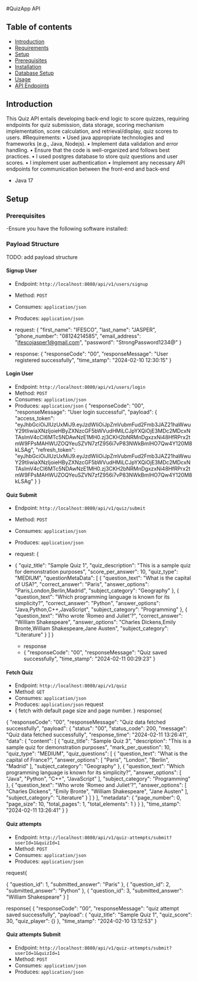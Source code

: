 #QuizApp API

## Table of contents
- [Introduction](...)
- [Requirements](...)
- [Setup](#setup)
- [Prerequisites](...)
- [Installation](...)
- [Database Setup](...)
- [Usage](#usage)
- [API Endpoints](...)


## Introduction

This Quiz API entails developing back-end logic to score quizzes, requiring endpoints for quiz submission, data storage, scoring mechanism implementation, score calculation, and retrieval/display, quiz scores to users.
#Requirements:
•	Used java appropriate technologies and frameworks (e.g., Java, Nodejs).
•	Implement data validation and error handling.
•	Ensure that the code is well-organized and follows best practices.
•	I used postgres database to store quiz questions and user scores.
•	I implement user authentication 
•	Implement any necessary API endpoints for communication between the front-end and back-end 

- Java 17
## Setup
### Prerequisites
-Ensure you have the following software installed:


### Payload Structure
TODO: add payload structure

#### Signup User
- Endpoint: `http://localhost:8080/api/v1/users/signup`
- Method: `POST`
- Consumes: `application/json`
- Produces: `application/json`

- request:
{
"first_name": "IFESCO",
"last_name": "JASPER",
"phone_number": "08124214585",
"email_address": "ifescojasper1@gmail.com",
"password": "StrongPassword1234@"
}
- response:
{
"responseCode": "00",
"responseMessage": "User registered successfully",
"time_stamp": "2024-02-10 12:30:15"
}
#### Login User
- Endpoint: `http://localhost:8080/api/v1/users/login`
- Method: `POST`
- Consumes: `application/json`
- Produces: `application/json`
  {
  "responseCode": "00",
  "responseMessage": "User login successful",
  "payload": {
  "access_token": "eyJhbGciOiJIUzUxMiJ9.eyJzdWIiOiJpZmVubmFud2Fmb3JAZ21haWwuY29tIiwiaXNzIjoieHByZXNzcGF5bWVudHMiLCJpYXQiOjE3MDc2MDcxNTAsImV4cCI6MTc5NDAwNzE1MH0.zj3CKH2bNRMnDgxzxNi48HfRPrx2tmW9FPsMAHWUZOQYeuSZVN7zfZ956i7vP83NWkBmlHO7Qw4Y120M8kLSAg",
  "refresh_token": "eyJhbGciOiJIUzUxMiJ9.eyJzdWIiOiJpZmVubmFud2Fmb3JAZ21haWwuY29tIiwiaXNzIjoieHByZXNzcGF5bWVudHMiLCJpYXQiOjE3MDc2MDcxNTAsImV4cCI6MTc5NDAwNzE1MH0.zj3CKH2bNRMnDgxzxNi48HfRPrx2tmW9FPsMAHWUZOQYeuSZVN7zfZ956i7vP83NWkBmlHO7Qw4Y120M8kLSAg"
  }
  }



#### Quiz Submit
- Endpoint: `http://localhost:8080/api/v1/quiz/submit`
- Method: `POST`
- Consumes: `application/json`
- Produces: `application/json`

- request: {
- {
  "quiz_title": "Sample Quiz 1",
  "quiz_description": "This is a sample quiz for demonstration purposes",
  "score_per_answer": 10,
  "quiz_type": "MEDIUM",
  "questionMetaData": [
  {
  "question_text": "What is the capital of USA?",
  "correct_answer": "Paris",
  "answer_options": "Paris,London,Berlin,Madrid",
  "subject_category": "Geography"
  },
  {
  "question_text": "Which programming language is known for its simplicity?",
  "correct_answer": "Python",
  "answer_options": "Java,Python,C++,JavaScript",
  "subject_category": "Programming"
  },
  {
  "question_text": "Who wrote 'Romeo and Juliet'?",
  "correct_answer": "William Shakespeare",
  "answer_options": "Charles Dickens,Emily Bronte,William Shakespeare,Jane Austen",
  "subject_category": "Literature"
  }
  ]
  }
  - response
  - {
    "responseCode": "00",
    "responseMessage": "Quiz saved successfully",
    "time_stamp": "2024-02-11 00:29:23"
    }

#### Fetch Quiz
- Endpoint: `http://localhost:8080/api/v1/quiz`
- Method: `GET`
- Consumes: `application/json`
- Produces: `application/json`
request
- {
fetch with default page size and page number.
}
response{


{
"responseCode": "00",
"responseMessage": "Quiz data fetched successfully",
"payload": {
"status": "00",
"status_code": 200,
"message": "Quiz data fetched successfully",
"response_time": "2024-02-11 13:26:41",
"data": {
"content": [
{
"quiz_title": "Sample Quiz 3",
"description": "This is a sample quiz for demonstration purposes",
"mark_per_question": 10,
"quiz_type": "MEDIUM",
"quiz_questions": [
{
"question_text": "What is the capital of France?",
"answer_options": [
"Paris",
"London",
"Berlin",
"Madrid"
],
"subject_category": "Geography"
},
{
"question_text": "Which programming language is known for its simplicity?",
"answer_options": [
"Java",
"Python",
"C++",
"JavaScript"
],
"subject_category": "Programming"
},
{
"question_text": "Who wrote 'Romeo and Juliet'?",
"answer_options": [
"Charles Dickens",
"Emily Bronte",
"William Shakespeare",
"Jane Austen"
],
"subject_category": "Literature"
}
]
}
],
"metadata": {
"page_number": 0,
"page_size": 10,
"total_pages": 1,
"total_elements": 1
}
}
},
"time_stamp": "2024-02-11 13:26:41"
}
}






#### Quiz attempts 
- Endpoint: `http://localhost:8080/api/v1/quiz-attempts/submit?userId=1&quizId=1`
- Method: `POST`
- Consumes: `application/json`
- Produces: `application/json`

request{

{
"question_id": 1,
"submitted_answer": "Paris"
},
{
"question_id": 2,
"submitted_answer": "Python"
},
{
"question_id": 3,
"submitted_answer": "William Shakespeare"
}
]

response{
{
"responseCode": "00",
"responseMessage": "quiz attempt saved successfully",
"payload": {
"quiz_title": "Sample Quiz 1",
"quiz_score": 30,
"quiz_player": {}
},
"time_stamp": "2024-02-10 13:12:53"
}


#### Quiz attempts Submit
- Endpoint: `http://localhost:8080/api/v1/quiz-attempts/submit?userId=1&quizId=1`
- Method: `POST`
- Consumes: `application/json`
- Produces: `application/json`
